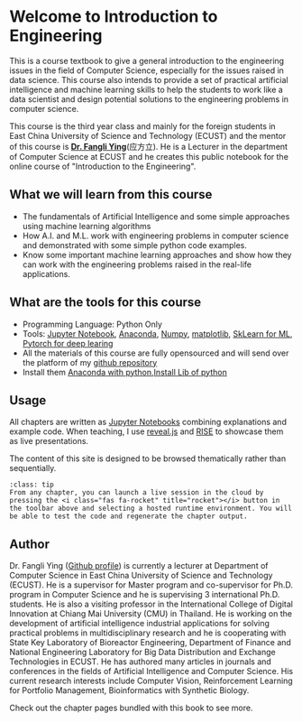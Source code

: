# Welcome to Introduction to Engineering

This is a course textbook to give a general introduction to the engineering issues in the field of Computer Science, especially for the issues raised in data science. This course also intends to provide a set of practical artificial intelligence and machine learning skills to help the students to work like a data scientist and design potential solutions to the engineering problems in computer science.

This course is the third year class and mainly for the foreign students in East China University of Science and Technology (ECUST)  and the mentor of this course is **[Dr. Fangli Ying](https://fangli-ying.github.io/)**(应方立). He is a Lecturer in the department of Computer Science at ECUST and he creates this public notebook for the online course of "Introduction to the Engineering".

## What we will learn from this course

- The fundamentals of Artificial Intelligence and some simple approaches using machine learning algorithms
- How A.I. and M.L. work with engineering problems in computer science and demonstrated with some simple python code examples.
- Know some important machine learning approaches and show how they can work with the engineering problems raised in the real-life applications.

## What are the tools for this course

- Programming Language: Python Only
- Tools: [Jupyter Notebook](https://jupyter.org/), [Anaconda](https://www.anaconda.com/), [Numpy](https://numpy.org/), [matplotlib](https://matplotlib.org/), [SkLearn for ML](https://scikit-learn.org/stable/), [Pytorch for deep learing](https://pytorch.org/)
- All the materials of this course are fully opensourced and will send over the platform of my [github repository](https://fangli-ying.github.io/)
- Install them [Anaconda with python](https://www.youtube.com/watch?v=EI_xyppkWCA),[Install Lib of python](https://www.youtube.com/watch?v=EI_xyppkWCA)

## Usage

All chapters are written as [Jupyter Notebooks](https://jupyter.org/) combining explanations and example code. When teaching, I use [reveal.js](https://revealjs.com/) and [RISE](https://rise.readthedocs.io/en/stable/) to showcase them as live presentations.

The content of this site is designed to be browsed thematically rather than sequentially.

```{admonition} Interactivity
:class: tip
From any chapter, you can launch a live session in the cloud by pressing the <i class="fas fa-rocket" title="rocket"></i> button in the toolbar above and selecting a hosted runtime environment. You will be able to test the code and regenerate the chapter output.
```

## Author

Dr. Fangli Ying ([Github profile](https://fangli-ying.github.io/)) is currently a lecturer at Department of Computer Science in East China University of Science and Technology (ECUST). He is a supervisor for Master program and co-supervisor for Ph.D. program in Computer Science and he is supervising 3 international Ph.D. students. He is also a visiting professor in the International College of Digital Innovation at Chiang Mai University (CMU) in Thailand. He is working on the development of artificial intelligence industrial applications for solving practical problems in multidisciplinary research and he is cooperating with State Key Laboratory of Bioreactor Engineering, Department of Finance and National Engineering Laboratory for Big Data Distribution and Exchange Technologies in ECUST. He has authored many articles in  journals and conferences in the fields of Artificial Intelligence and Computer Science. His current research interests include Computer Vision, Reinforcement Learning for Portfolio Management, Bioinformatics with Synthetic Biology.

Check out the chapter pages bundled with this  book to see more.

```{tableofcontents}
```
